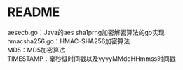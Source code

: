 # README  
aesecb.go：Java的aes sha1prng加密解密算法的go实现  
hmacsha256.go：HMAC-SHA256加密算法  
MD5：MD5加密算法  
TIMESTAMP：毫秒级时间戳以及yyyyMMddHHmmss时间戳  

